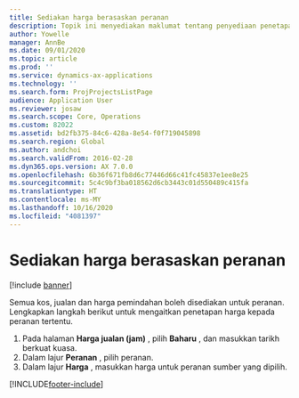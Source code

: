 ```yaml
---
title: Sediakan harga berasaskan peranan
description: Topik ini menyediakan maklumat tentang penyediaan penetapan harga untuk peranan tertentu.
author: Yowelle
manager: AnnBe
ms.date: 09/01/2020
ms.topic: article
ms.prod: ''
ms.service: dynamics-ax-applications
ms.technology: ''
ms.search.form: ProjProjectsListPage
audience: Application User
ms.reviewer: josaw
ms.search.scope: Core, Operations
ms.custom: 82022
ms.assetid: bd2fb375-84c6-428a-8e54-f0f719045898
ms.search.region: Global
ms.author: andchoi
ms.search.validFrom: 2016-02-28
ms.dyn365.ops.version: AX 7.0.0
ms.openlocfilehash: 6b36f671fb8d6c77446d66c41fc45837e1ee8e25
ms.sourcegitcommit: 5c4c9bf3ba018562d6cb3443c01d550489c415fa
ms.translationtype: HT
ms.contentlocale: ms-MY
ms.lasthandoff: 10/16/2020
ms.locfileid: "4081397"
---
```

# <a name="set-up-role-based-pricing"></a>Sediakan harga berasaskan peranan

[!include [banner](../includes/banner.md)]

Semua kos, jualan dan harga pemindahan boleh disediakan untuk peranan. Lengkapkan langkah berikut untuk mengaitkan penetapan harga kepada peranan tertentu.

1. Pada halaman **Harga jualan (jam)** , pilih **Baharu** , dan masukkan tarikh berkuat kuasa.
2. Dalam lajur **Peranan** , pilih peranan.
3. Dalam lajur **Harga** , masukkan harga untuk peranan sumber yang dipilih.


[!INCLUDE[footer-include](../includes/footer-banner.md)]